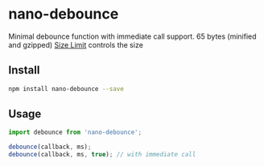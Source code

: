 # nano-debounce

Minimal debounce function with immediate call support. 
65 bytes (minified and gzipped)
[Size Limit] controls the size

[Size Limit]:   https://github.com/ai/size-limit

## Install

```sh
npm install nano-debounce --save
```

## Usage

```js
import debounce from 'nano-debounce';

debounce(callback, ms);
debounce(callback, ms, true); // with immediate call

```
